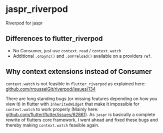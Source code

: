 # jaspr_riverpod

Riverpod for jaspr

## Differences to flutter_riverpod

- No Consumer, just use `context.read` / `context.watch`
- Additional `.onSync()` and `.onPreload()` available on a providers `ref`.

## Why context extensions instead of Consumer

`context.watch` is not feasible in `flutter_riverpod` as explained here: 
[github.com/rrousselGit/riverpod/issues/134](https://github.com/rrousselGit/riverpod/issues/134)

There are long standing bugs (or missing features depending on how you view it) in flutter 
with `InheritedWidget` that make it impossible for `context.watch` to work properly (Mainly 
here: [github.com/flutter/flutter/issues/62861](https://github.com/flutter/flutter/issues/62861)). 
As `jaspr` is basically a complete rewrite of flutters core framework, I went ahead and fixed 
these bugs and thereby making `context.watch` feasible again.